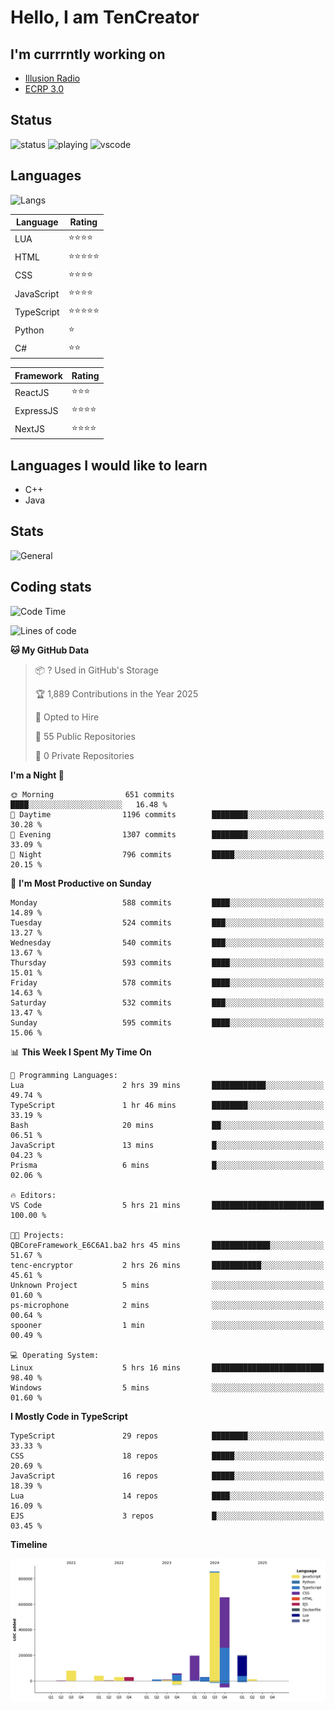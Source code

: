 # Hello, I am TenCreator

## I'm currrntly working on
- [Illusion Radio](https://illusionradio.co.uk/)
- [ECRP 3.0](http://github.com/Emerald-Coast-Roleplay/)

## Status
![status](https://api.statusbadges.me/badge/status/518334475038359555?simple=true&style=for-the-badge)
![playing](https://api.statusbadges.me/badge/playing/518334475038359555?style=for-the-badge)
![vscode](https://api.statusbadges.me/badge/vscode/518334475038359555?style=for-the-badge)

## Languages
![Langs](https://github-readme-stats.vercel.app/api/top-langs/?username=tencreator&layout=compact&theme=radical)


|Language|Rating|
|--------|------|
|LUA|⭐️⭐️⭐️⭐️|
|HTML|⭐️⭐️⭐️⭐️⭐️|
|CSS|⭐️⭐️⭐️⭐️|
|JavaScript|⭐️⭐️⭐️⭐️|
|TypeScript|⭐️⭐️⭐️⭐️⭐️|
|Python|⭐️|
|C#|⭐️⭐️ |

|Framework|Rating|
|--------|------|
|ReactJS|⭐️⭐️⭐|
|ExpressJS|⭐️⭐️⭐️⭐️|
|NextJS|⭐️⭐️⭐⭐️|

## Languages I would like to learn
- C++
- Java

## Stats
![General](https://github-readme-stats.vercel.app/api?username=tencreator&show_icons=true&theme=radical)

## Coding stats

<!--START_SECTION:waka-->
![Code Time](http://img.shields.io/badge/Code%20Time-517%20hrs%2023%20mins-blue)

![Lines of code](https://img.shields.io/badge/From%20Hello%20World%20I%27ve%20Written-2.2%20million%20lines%20of%20code-blue)

**🐱 My GitHub Data** 

> 📦 ? Used in GitHub's Storage 
 > 
> 🏆 1,889 Contributions in the Year 2025
 > 
> 💼 Opted to Hire
 > 
> 📜 55 Public Repositories 
 > 
> 🔑 0 Private Repositories 
 > 
**I'm a Night 🦉** 

```text
🌞 Morning                651 commits         ████░░░░░░░░░░░░░░░░░░░░░   16.48 % 
🌆 Daytime                1196 commits        ████████░░░░░░░░░░░░░░░░░   30.28 % 
🌃 Evening                1307 commits        ████████░░░░░░░░░░░░░░░░░   33.09 % 
🌙 Night                  796 commits         █████░░░░░░░░░░░░░░░░░░░░   20.15 % 
```
📅 **I'm Most Productive on Sunday** 

```text
Monday                   588 commits         ████░░░░░░░░░░░░░░░░░░░░░   14.89 % 
Tuesday                  524 commits         ███░░░░░░░░░░░░░░░░░░░░░░   13.27 % 
Wednesday                540 commits         ███░░░░░░░░░░░░░░░░░░░░░░   13.67 % 
Thursday                 593 commits         ████░░░░░░░░░░░░░░░░░░░░░   15.01 % 
Friday                   578 commits         ████░░░░░░░░░░░░░░░░░░░░░   14.63 % 
Saturday                 532 commits         ███░░░░░░░░░░░░░░░░░░░░░░   13.47 % 
Sunday                   595 commits         ████░░░░░░░░░░░░░░░░░░░░░   15.06 % 
```


📊 **This Week I Spent My Time On** 

```text
💬 Programming Languages: 
Lua                      2 hrs 39 mins       ████████████░░░░░░░░░░░░░   49.74 % 
TypeScript               1 hr 46 mins        ████████░░░░░░░░░░░░░░░░░   33.19 % 
Bash                     20 mins             ██░░░░░░░░░░░░░░░░░░░░░░░   06.51 % 
JavaScript               13 mins             █░░░░░░░░░░░░░░░░░░░░░░░░   04.23 % 
Prisma                   6 mins              █░░░░░░░░░░░░░░░░░░░░░░░░   02.06 % 

🔥 Editors: 
VS Code                  5 hrs 21 mins       █████████████████████████   100.00 % 

🐱‍💻 Projects: 
QBCoreFramework_E6C6A1.ba2 hrs 45 mins       █████████████░░░░░░░░░░░░   51.67 % 
tenc-encryptor           2 hrs 26 mins       ███████████░░░░░░░░░░░░░░   45.61 % 
Unknown Project          5 mins              ░░░░░░░░░░░░░░░░░░░░░░░░░   01.60 % 
ps-microphone            2 mins              ░░░░░░░░░░░░░░░░░░░░░░░░░   00.64 % 
spooner                  1 min               ░░░░░░░░░░░░░░░░░░░░░░░░░   00.49 % 

💻 Operating System: 
Linux                    5 hrs 16 mins       █████████████████████████   98.40 % 
Windows                  5 mins              ░░░░░░░░░░░░░░░░░░░░░░░░░   01.60 % 
```

**I Mostly Code in TypeScript** 

```text
TypeScript               29 repos            ████████░░░░░░░░░░░░░░░░░   33.33 % 
CSS                      18 repos            █████░░░░░░░░░░░░░░░░░░░░   20.69 % 
JavaScript               16 repos            █████░░░░░░░░░░░░░░░░░░░░   18.39 % 
Lua                      14 repos            ████░░░░░░░░░░░░░░░░░░░░░   16.09 % 
EJS                      3 repos             █░░░░░░░░░░░░░░░░░░░░░░░░   03.45 % 
```



**Timeline**

![Lines of Code chart](https://raw.githubusercontent.com/tencreator/tencreator/main/assets/bar_graph.png)


<!--END_SECTION:waka-->
